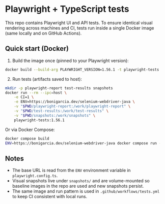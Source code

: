 # Playwright + TypeScript tests

This repo contains Playwright UI and API tests. To ensure identical visual rendering across machines and CI, tests run inside a single Docker image (same locally and on GitHub Actions).

## Quick start (Docker)

1. Build the image once (pinned to your Playwright version):

```sh
docker build --build-arg PLAYWRIGHT_VERSION=1.56.1 -t playwright-tests:1.56.1 .
```

2. Run tests (artifacts saved to host):

```sh
mkdir -p playwright-report test-results snapshots
docker run --rm --ipc=host \
	-e CI=1 \
	-e ENV=https://bonigarcia.dev/selenium-webdriver-java \
	-v "$PWD/playwright-report:/work/playwright-report" \
	-v "$PWD/test-results:/work/test-results" \
	-v "$PWD/snapshots:/work/snapshots" \
	playwright-tests:1.56.1
```

Or via Docker Compose:

```sh
docker compose build
ENV=https://bonigarcia.dev/selenium-webdriver-java docker compose run --rm tests
```

## Notes

- The base URL is read from the `ENV` environment variable in `playwright.config.ts`.
- Visual snapshots live under `snapshots/` and are volume-mounted so baseline images in the repo are used and new snapshots persist.
- The same image and run pattern is used in `.github/workflows/tests.yml` to keep CI consistent with local runs.
